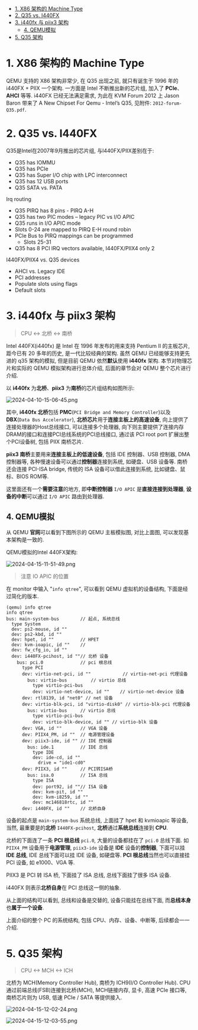 <!-- @import "[TOC]" {cmd="toc" depthFrom=1 depthTo=6 orderedList=false} -->

<!-- code_chunk_output -->

- [1. X86 架构的 Machine Type](#1-x86-架构的-machine-type)
- [2. Q35 vs. I440FX](#2-q35-vs-i440fx)
- [3. i440fx 与 piix3 架构](#3-i440fx-与-piix3-架构)
  - [4. QEMU模拟](#4-qemu模拟)
- [5. Q35 架构](#5-q35-架构)

<!-- /code_chunk_output -->

# 1. X86 架构的 Machine Type

QEMU 支持的 X86 架构非常少, 在 Q35 出现之前, 就只有诞生于 1996 年的 i440FX + PIIX 一个架构. 一方面是 Intel 不断推出新的芯片组,  加入了 **PCIe**、**AHCI** 等等. i440FX 已经无法满足需求, 为此在 KVM Forum 2012 上 Jason Baron 带来了 A New Chipset For Qemu - Intel’s Q35, 见附件: `2012-forum-Q35.pdf`.

# 2. Q35 vs. I440FX

Q35是Intel在2007年9月推出的芯片组, 与I440FX/PIIX差别在于:

* Q35 has IOMMU
* Q35 has PCIe
* Q35 has Super I/O chip with LPC interconnect
* Q35 has 12 USB ports
* Q35 SATA vs. PATA

Irq routing

* Q35 PIRQ has 8 pins - PIRQ A-H
* Q35 has two PIC modes – legacy PIC vs I/O APIC
* Q35 runs in I/O APIC mode
* Slots 0-24 are mapped to PIRQ E-H round robin
* PCIe Bus to PIRQ mappings can be programmed
  * Slots 25-31
* Q35 has 8 PCI IRQ vectors available, I440FX/PIIX4 only 2

I440FX/PIIX4 vs. Q35 devices

* AHCI vs. Legacy IDE
* PCI addresses
* Populate slots using flags
* Default slots

# 3. i440fx 与 piix3 架构

> CPU <-> 北桥 <-> 南桥

Intel 440FX(i440fx) 是 Intel 在 1996 年发布的用来支持 Pentium II 的主板芯片, 距今已有 20 多年的历史, 是一代比较经典的架构. 虽然 QEMU 已经能够支持更先进的 q35 架构的模拟, 但是目前 QEMU 依然**默认**使用 **i440fx** 架构. 本节对物理芯片和实际的 QEMU 模拟架构进行总体介绍, 后面的章节会对 QEMU 整个芯片进行介绍.

以 **i440fx** 为**北桥**、**piix3** 为**南桥**的芯片组结构如图所示:

![2024-04-10-15-06-45.png](./images/2024-04-10-15-06-45.png)

其中, **i440fx 北桥**包括 **PMC**(`PCI Bridge and Memory Controller`)以及 **DBX**(`Data Bus Accelerator`), **北桥芯片**用于**连接主板上的高速设备**, 向上提供了连接处理器的Host总线接口, 可以连接多个处理器, 向下则主要提供了连接内存DRAM的接口和连接PCI总线系统的PCI总线接口,  通过该 PCI root port 扩展出整个PCI设备树, 包括 PIIX 南桥芯片.

**piix3 南桥**主要用来**连接主板上的低速设备**, 包括 IDE 控制器、USB 控制器, DMA控制器等, 各种慢速设备可以通过**控制器**连接到系统, 如硬盘、USB 设备等. 南桥还会连接 PCI-ISA bridge, 传统的 ISA 设备可以借此连接到系统, 比如键盘、鼠标、BIOS ROM等.

这里面还有一个**需要注意**的地方, 即**中断控制器** `I/O APIC` 是**直接连接到处理器**, **设备的中断**可以通过 `I/O APIC` 路由到处理器.

## 4. QEMU模拟

从 QEMU **官网**可以看到下图所示的 QEMU 主板模拟图, 对比上面图, 可以发现基本架构是一致的.

QEMU模拟的Intel 440FX架构: 

![2024-04-15-11-51-49.png](./images/2024-04-15-11-51-49.png)

> 注意 IO APIC 的位置

在 monitor 中输入 "`info qtree`", 可以看到 QEMU 虚拟机的设备结构, 下面是经过简化的版本.

```
(qemu) info qtree
info qtree
bus: main-system-bus        // 起点, 系统总线
  type System
  dev: ps2-mouse, id ""
  dev: ps2-kbd, id ""
  dev: hpet, id ""          // HPET
  dev: kvm-ioapic, id ""    //
  dev: fw_cfg_io, id ""
  dev: i440FX-pcihost, id ""// 北桥 设备
    bus: pci.0              // pci 根总线
      type PCI
      dev: virtio-net-pci, id ""            // virtio-net-pci 代理设备
        bus: virtio-bus         // virtio 总线
          type virtio-pci-bus
          dev: virtio-net-device, id ""    // virtio-net-device 设备
      dev: rtl8139, id "net0" // net 设备
      dev: virtio-blk-pci, id "virtio-disk0" // virtio-blk-pci 代理设备
        bus: virtio-bus     // virtio 总线
          type virtio-pci-bus
          dev: virtio-blk-device, id "" // virtio-blk 设备
      dev: VGA, id ""       // VGA 设备
      dev: PIIX4_PM, id ""  // 电源管理设备
      dev: piix3-ide, id "" // IDE 控制器
        bus: ide.1          // IDE 总线
          type IDE
          dev: ide-cd, id ""
            drive = "ide1-cd0"
      dev: PIIX3, id ""     // PCI转ISA桥
        bus: isa.0          // ISA 总线
          type ISA
          dev: port92, id ""// ISA 设备
          dev: kvm-pit, id ""
          dev: kvm-i8259, id ""
          dev: mc146818rtc, id ""
      dev: i440FX, id ""    // 北桥自身

```

设备的起点是 `main-system-bus` 系统总线, 上面挂了 hpet 和 kvmioapic 等设备, 当然, 最重要是的**北桥** `I440FX-pcihost`, **北桥**通过**系统总线**连接到 **CPU**.

北桥的下面连了一条 **PCI 根总线** `pci.0`, 大量的设备都挂在了 `pci.0` 总线下面. 如 `PIIX4_PM` 设备用于**电源管理**, `piix3-ide` 设备是 **IDE** 设备的**控制器**, 下面可以挂 **IDE 总线**, IDE 总线下面可以挂 IDE 设备, 如硬盘等. **PCI 根总线**当然也可以直接挂 PCI 设备, 如 e1000、VGA 等.

PIIX3 是 PCI 转 ISA 桥, 下面挂了 ISA 总线, 总线下面挂了很多 ISA 设备.

i440FX 则表示**北桥自身**在 PCI 总线这一侧的抽象.

从上面的结构可以看到, 总线和设备是交替的, 设备只能挂在总线下面, 而**总线本身**也**属于一个设备**.

上面介绍的整个 PC 的系统结构, 包括 CPU、内存、设备、中断等, 后续都会一一介绍.

# 5. Q35 架构

> CPU <-> MCH <-> ICH

北桥为 MCH(Memory Controller Hub), 南桥为 ICH9(I/O Controller Hub). CPU 通过前端总线(FSB)连接到北桥(MCH), MCH链接内存, 显卡,  高速 PCIe 接口等, 南桥芯片则为 USB, 低速 PCIe / SATA 等提供接入.

![2024-04-15-12-02-24.png](./images/2024-04-15-12-02-24.png)

![2024-04-15-12-03-55.png](./images/2024-04-15-12-03-55.png)



